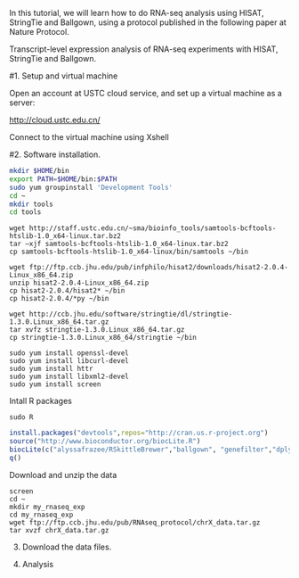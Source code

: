 In this tutorial, we will learn how to do RNA-seq analysis using HISAT, StringTie and Ballgown, using a protocol published in the following paper at Nature Protocol. 


Transcript-level expression analysis of RNA-seq experiments with HISAT, StringTie and Ballgown.

#1. Setup and virtual machine

Open an account at USTC cloud service, and set up a virtual machine as a server:

http://cloud.ustc.edu.cn/

Connect to the virtual machine using Xshell

#2. Software installation.

```bash
mkdir $HOME/bin
export PATH=$HOME/bin:$PATH
sudo yum groupinstall 'Development Tools'
cd ~
mkdir tools
cd tools
```

```linux
wget http://staff.ustc.edu.cn/~sma/bioinfo_tools/samtools-bcftools-htslib-1.0_x64-linux.tar.bz2
tar –xjf samtools-bcftools-htslib-1.0_x64-linux.tar.bz2
cp samtools-bcftools-htslib-1.0_x64-linux/bin/samtools ~/bin

wget ftp://ftp.ccb.jhu.edu/pub/infphilo/hisat2/downloads/hisat2-2.0.4-Linux_x86_64.zip
unzip hisat2-2.0.4-Linux_x86_64.zip
cp hisat2-2.0.4/hisat2* ~/bin
cp hisat2-2.0.4/*py ~/bin

wget http://ccb.jhu.edu/software/stringtie/dl/stringtie-1.3.0.Linux_x86_64.tar.gz
tar xvfz stringtie-1.3.0.Linux_x86_64.tar.gz
cp stringtie-1.3.0.Linux_x86_64/stringtie ~/bin
```
```linux
sudo yum install openssl-devel
sudo yum install libcurl-devel
sudo yum install httr
sudo yum install libxml2-devel
sudo yum install screen
```

Intall R packages

```linux
sudo R
```

```R
install.packages("devtools",repos="http://cran.us.r-project.org")
source("http://www.bioconductor.org/biocLite.R")
biocLite(c("alyssafrazee/RSkittleBrewer","ballgown", "genefilter","dplyr","devtools"))
q()
```

Download and unzip the data

```linux
screen
cd ~
mkdir my_rnaseq_exp
cd my_rnaseq_exp
wget ftp://ftp.ccb.jhu.edu/pub/RNAseq_protocol/chrX_data.tar.gz
tar xvzf chrX_data.tar.gz
```





3. Download the data files.

4. Analysis

